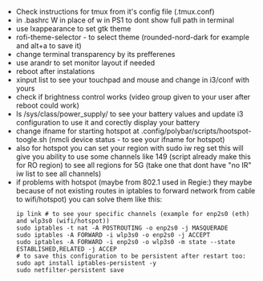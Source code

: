 - Check instructions for tmux from it's config file (.tmux.conf)
- in .bashrc W in place of w in PS1 to dont show full path in terminal
- use lxappearance to set gtk theme
- rofi-theme-selector - to select theme (rounded-nord-dark for example and alt+a to save it)
- change terminal transparency by its prefferenes
- use arandr to set monitor layout if needed
- reboot after instalations
- xinput list to see your touchpad and mouse and change in i3/conf with yours
- check if brightness control works (video group given to your user after reboot could work)
- ls /sys/class/power_supply/ to see your battery values and update i3 configuration to use it and corectly display your battery
- change ifname for starting hotspot at .config/polybar/scripts/hootspot-toogle.sh (nmcli device status - to see your ifname for hotspot)
- also for hotspot you can set your region with sudo iw reg set <RO for example> this will give you ability to use some channels like 149 (script already make this for RO region) to see all regions for 5G (take one that dont have "no IR" iw list to see all channels)
- if problems with hotspot (maybe from 802.1 used in Regie:) they maybe because of not existing routes in iptables to forward network from cable to wifi/hotspot) you can solve them like this:
    ```
    ip link # to see your specific channels (example for enp2s0 (eth) and wlp3s0 (wifi/hotspot))
    sudo iptables -t nat -A POSTROUTING -o enp2s0 -j MASQUERADE
    sudo iptables -A FORWARD -i wlp3s0 -o enp2s0 -j ACCEPT
    sudo iptables -A FORWARD -i enp2s0 -o wlp3s0 -m state --state ESTABLISHED,RELATED -j ACCEP
    # to save this configuration to be persistent after restart too:
    sudo apt install iptables-persistent -y
    sudo netfilter-persistent save
    ```

